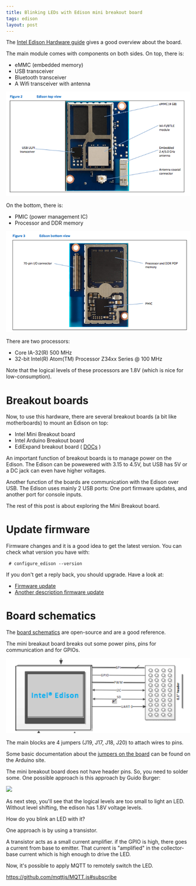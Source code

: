```yaml
---
title: Blinking LEDs with Edison mini breakout board
tags: edison
layout: post
---
```

The [Intel Edison Hardware guide](https://communities.intel.com/servlet/JiveServlet/downloadBody/23158-102-4-27348/edison-module_HG_331189-002.pdf) gives a good overview about the board.

The main module comes with components on both sides. On top, there is:

* eMMC (embedded memory)
* USB transceiver
* Bluetooth transceiver
* A Wifi transceiver with antenna

<img src="/media/images/edison_top.png" />


On the bottom, there is:

* PMIC (power management IC)
* Processor and DDR memory

<img src="/media/images/edison_bottom.png" />

There are two processors:

* Core IA-32(R) 500 MHz
* 32-bit Intel(R) Atom(TM) Processor Z34xx Series @ 100 MHz

Note that the logical levels of these processors are 1.8V (which is nice for low-consumption).

# Breakout boards

Now, to use this hardware, there are several breakout boards (a bit like motherboards) to mount an Edison on top:

* Intel Mini Breakout board
* Intel Arduino Breakout board
* EdiExpand breakout board ( [DOCs](http://www.tektyte.com/docs/docpages/edi-expand/usage.html) )

An important function of breakout boards is to manage power on the Edison. The Edison can be powewered with 3.15 to 4.5V, but USB has 5V or a DC jack can even have higher voltages.

Another function of the boards are communication with the Edison over USB. The Edison uses mainly 2 USB ports: One port firmware updates, and another port for console inputs.

The rest of this post is about exploring the Mini Breakout board.


# Update firmware

Firmware changes and it is a good idea to get the latest version. You can check what version you have with:

     # configure_edison --version

If you don't get a reply back, you should upgrade. Have a look at:

* [Firmware update](https://software.intel.com/en-us/flashing-firmware-on-your-intel-edison-board-mac-os-x)
* [Another description firmware update](http://www.helios.de/heliosapp/edison/)

# Board schematics

The [board schematics](http://www.intel.com/content/dam/support/us/en/documents/edison/sb/mini_edison_breakout_hvm_8_26.pdf) are open-source and are a good reference.

The mini breakaut board breaks out some power pins, pins for communication and for GPIOs.

<img src="/media/images/mini_bb_blocks.png" />

The main blocks are 4 jumpers (J19, J17, J18, J20) to attach wires to pins. 

Some basic documentation about the [jumpers on the board](https://www.arduino.cc/en/ArduinoCertified/IntelEdison) can be found on the Arduino site.

The mini breakout board does not have header pins. So, you need to solder some. One possible approach is this approach by Guido Burger:

<img src="http://fab-lab.eu/wp-content/uploads/2014/10/Edison_IO_LED.jpg" />


As next step, you'll see that the logical levels are too small to light an LED. Without level shifting, the edison has 1.8V voltage levels.

How do you blink an LED with it?

One approach is by using a transistor.

A transistor acts as a small current amplifier. if the GPIO is high, there goes a current from base to emitter. That current is "amplified" in the collector-base current which is high enough to drive the LED.


Now, it's possible to apply MQTT to remotely switch the LED.

https://github.com/mqttjs/MQTT.js#subscribe
